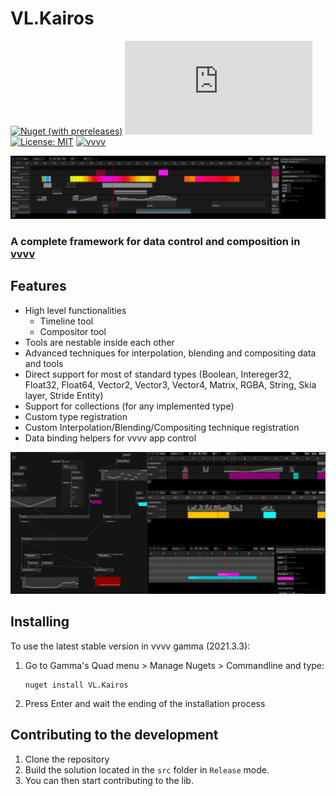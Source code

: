 # VL.Kairos

[![Nuget (with prereleases)](https://img.shields.io/nuget/vpre/VL.Kairos?logo=nuget&style=flat-square)](https://www.nuget.org/packages/VL.Kairos/) [![Matrix](https://img.shields.io/matrix/VL.Kairos:matrix.org?label=chat%20on%20element&logo=element&style=flat-square)](https://app.element.io/#/room/#VL.Kairos:matrix.org) [![License: MIT](https://img.shields.io/badge/License-MIT-blue.svg?style=flat-square)](https://opensource.org/licenses/MIT) [![vvvv](https://img.shields.io/static/v1?label=MADE%20WITH&message=VVVV&color=191919&style=flat-square)](https://visualprogramming.net/)

![VL.Kairos banner](/img/banner.png)

### A complete framework for data control and composition in [vvvv](http://visualprogramming.net)

## Features

* High level functionalities
    * Timeline tool
    * Compositor tool
* Tools are nestable inside each other
* Advanced techniques for interpolation, blending and compositing data and tools
* Direct support for most of standard types (Boolean, Intereger32, Float32, Float64, Vector2, Vector3, Vector4, Matrix, RGBA, String, Skia layer, Stride Entity)
* Support for collections (for any implemented type)
* Custom type registration
* Custom Interpolation/Blending/Compositing technique registration
* Data binding helpers for vvvv app control


![VL.Kairos tools](/img/tools.png)

## Installing

To use the latest stable version in vvvv gamma (2021.3.3):
1. Go to Gamma's Quad menu > Manage Nugets > Commandline and type:

	```
	nuget install VL.Kairos
	```
2. Press Enter and wait the ending of the installation process

## Contributing to the development

1. Clone the repository
2. Build the solution located in the `src` folder in `Release` mode. 
3. You can then start contributing to the lib.